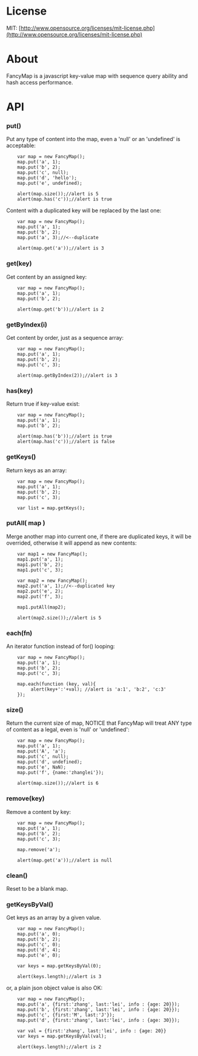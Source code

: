 License
=======
MIT: [http://www.opensource.org/licenses/mit-license.php](http://www.opensource.org/licenses/mit-license.php)

About
=======
FancyMap is a javascript key-value map with sequence query ability and hash access performance.


API
=======

### put()
Put any type of content into the map, even a 'null' or an 'undefined' is acceptable:

        var map = new FancyMap();
        map.put('a', 1);
        map.put('b', 2);
        map.put('c', null);
        map.put('d', 'hello');
        map.put('e', undefined);
        
        alert(map.size());//alert is 5
        alert(map.has('c'));//alert is true

Content with a duplicated key will be replaced by the last one:

        var map = new FancyMap();
        map.put('a', 1);
        map.put('b', 2);
        map.put('a', 3);//<--duplicate
        
        alert(map.get('a'));//alert is 3


### get(key)
Get content by an assigned key:

        var map = new FancyMap();
        map.put('a', 1);
        map.put('b', 2);
        
        alert(map.get('b'));//alert is 2

        
### getByIndex(i)
Get content by order, just as a sequence array:

        var map = new FancyMap();
        map.put('a', 1);
        map.put('b', 2);
        map.put('c', 3);
        
        alert(map.getByIndex(2));//alert is 3


### has(key)
Return true if key-value exist:

        var map = new FancyMap();
        map.put('a', 1);
        map.put('b', 2);
        
        alert(map.has('b'));//alert is true
        alert(map.has('c'));//alert is false


### getKeys()
Return keys as an array:

        var map = new FancyMap();
        map.put('a', 1);
        map.put('b', 2);
        map.put('c', 3);
        
        var list = map.getKeys();


### putAll( map )
Merge another map into current one, if there are duplicated keys, it will be overrided, otherwise it will append as new contents:

        var map1 = new FancyMap();
        map1.put('a', 1);
        map1.put('b', 2);
        map1.put('c', 3);
        
        var map2 = new FancyMap();
        map2.put('a', 1);//<--duplicated key
        map2.put('e', 2);
        map2.put('f', 3);
        
        map1.putAll(map2);
        
        alert(map2.size());//alert is 5


### each(fn)
An iterator function instead of for() looping:

        var map = new FancyMap();
        map.put('a', 1);
        map.put('b', 2);
        map.put('c', 3);
        
        map.each(function (key, val){
             alert(key+':'+val); //alert is 'a:1', 'b:2', 'c:3'
        });


### size()
Return the current size of map, NOTICE that FancyMap will treat ANY type of content as a legal, even is 'null' or 'undefined':

        var map = new FancyMap();
        map.put('a', 1);
        map.put('A', 'a');
        map.put('c', null);
        map.put('d', undefined);
        map.put('e', NaN);
        map.put('f', {name:'zhanglei'});
        
        alert(map.size());//alert is 6

### remove(key)
Remove a content by key:

        var map = new FancyMap();
        map.put('a', 1);
        map.put('b', 2);
        map.put('c', 3);
        
        map.remove('a');
        
        alert(map.get('a'));//alert is null

### clean()
Reset to be a blank map.


### getKeysByVal()
Get keys as an array by a given value.

        var map = new FancyMap();
        map.put('a', 0);
        map.put('b', 2);
        map.put('c', 0);
        map.put('d', 4);
        map.put('e', 0);
        
        var keys = map.getKeysByVal(0);
        
        alert(keys.length);//alert is 3

or, a plain json object value is also OK:

        var map = new FancyMap();
        map.put('a', {first:'zhang', last:'lei', info : {age: 20}});
        map.put('b', {first:'zhang', last:'lei', info : {age: 20}});
        map.put('c', {first:'M', last:'J'});
        map.put('d', {first:'zhang', last:'lei', info : {age: 30}});
        
        var val = {first:'zhang', last:'lei', info : {age: 20}}
        var keys = map.getKeysByVal(val);
        
        alert(keys.length);//alert is 2

